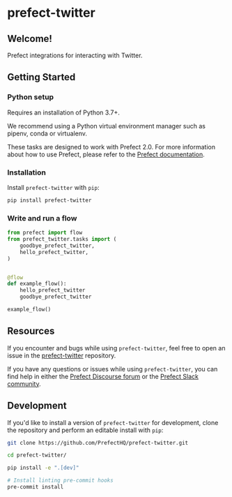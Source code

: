 # prefect-twitter

## Welcome!

Prefect integrations for interacting with Twitter.

## Getting Started

### Python setup

Requires an installation of Python 3.7+.

We recommend using a Python virtual environment manager such as pipenv, conda or virtualenv.

These tasks are designed to work with Prefect 2.0. For more information about how to use Prefect, please refer to the [Prefect documentation](https://orion-docs.prefect.io/).

### Installation

Install `prefect-twitter` with `pip`:

```bash
pip install prefect-twitter
```

### Write and run a flow

```python
from prefect import flow
from prefect_twitter.tasks import (
    goodbye_prefect_twitter,
    hello_prefect_twitter,
)


@flow
def example_flow():
    hello_prefect_twitter
    goodbye_prefect_twitter

example_flow()
```

## Resources

If you encounter and bugs while using `prefect-twitter`, feel free to open an issue in the [prefect-twitter](https://github.com/PrefectHQ/prefect-twitter) repository.

If you have any questions or issues while using `prefect-twitter`, you can find help in either the [Prefect Discourse forum](https://discourse.prefect.io/) or the [Prefect Slack community](https://prefect.io/slack).

## Development

If you'd like to install a version of `prefect-twitter` for development, clone the repository and perform an editable install with `pip`:

```bash
git clone https://github.com/PrefectHQ/prefect-twitter.git

cd prefect-twitter/

pip install -e ".[dev]"

# Install linting pre-commit hooks
pre-commit install
```
